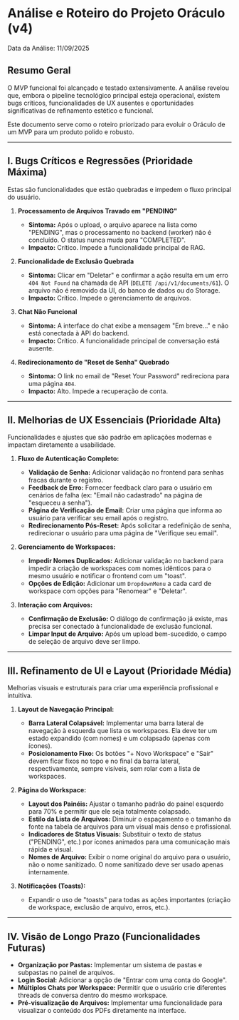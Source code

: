 # Análise e Roteiro do Projeto Oráculo (v4)

Data da Análise: 11/09/2025

## Resumo Geral

O MVP funcional foi alcançado e testado extensivamente. A análise revelou que, embora o pipeline tecnológico principal esteja operacional, existem bugs críticos, funcionalidades de UX ausentes e oportunidades significativas de refinamento estético e funcional.

Este documento serve como o roteiro priorizado para evoluir o Oráculo de um MVP para um produto polido e robusto.

---

## I. Bugs Críticos e Regressões (Prioridade Máxima)

Estas são funcionalidades que estão quebradas e impedem o fluxo principal do usuário.

1.  **Processamento de Arquivos Travado em "PENDING"**
    *   **Sintoma:** Após o upload, o arquivo aparece na lista como "PENDING", mas o processamento no backend (worker) não é concluído. O status nunca muda para "COMPLETED".
    *   **Impacto:** Crítico. Impede a funcionalidade principal de RAG.

2.  **Funcionalidade de Exclusão Quebrada**
    *   **Sintoma:** Clicar em "Deletar" e confirmar a ação resulta em um erro `404 Not Found` na chamada de API (`DELETE /api/v1/documents/61`). O arquivo não é removido da UI, do banco de dados ou do Storage.
    *   **Impacto:** Crítico. Impede o gerenciamento de arquivos.

3.  **Chat Não Funcional**
    *   **Sintoma:** A interface do chat exibe a mensagem "Em breve..." e não está conectada à API do backend.
    *   **Impacto:** Crítico. A funcionalidade principal de conversação está ausente.

4.  **Redirecionamento de "Reset de Senha" Quebrado**
    *   **Sintoma:** O link no email de "Reset Your Password" redireciona para uma página `404`.
    *   **Impacto:** Alto. Impede a recuperação de conta.

---

## II. Melhorias de UX Essenciais (Prioridade Alta)

Funcionalidades e ajustes que são padrão em aplicações modernas e impactam diretamente a usabilidade.

1.  **Fluxo de Autenticação Completo:**
    *   **Validação de Senha:** Adicionar validação no frontend para senhas fracas durante o registro.
    *   **Feedback de Erro:** Fornecer feedback claro para o usuário em cenários de falha (ex: "Email não cadastrado" na página de "esqueceu a senha").
    *   **Página de Verificação de Email:** Criar uma página que informa ao usuário para verificar seu email após o registro.
    *   **Redirecionamento Pós-Reset:** Após solicitar a redefinição de senha, redirecionar o usuário para uma página de "Verifique seu email".

2.  **Gerenciamento de Workspaces:**
    *   **Impedir Nomes Duplicados:** Adicionar validação no backend para impedir a criação de workspaces com nomes idênticos para o mesmo usuário e notificar o frontend com um "toast".
    *   **Opções de Edição:** Adicionar um `DropdownMenu` a cada card de workspace com opções para "Renomear" e "Deletar".

3.  **Interação com Arquivos:**
    *   **Confirmação de Exclusão:** O diálogo de confirmação já existe, mas precisa ser conectado à funcionalidade de exclusão funcional.
    *   **Limpar Input de Arquivo:** Após um upload bem-sucedido, o campo de seleção de arquivo deve ser limpo.

---

## III. Refinamento de UI e Layout (Prioridade Média)

Melhorias visuais e estruturais para criar uma experiência profissional e intuitiva.

1.  **Layout de Navegação Principal:**
    *   **Barra Lateral Colapsável:** Implementar uma barra lateral de navegação à esquerda que lista os workspaces. Ela deve ter um estado expandido (com nomes) e um colapsado (apenas com ícones).
    *   **Posicionamento Fixo:** Os botões "+ Novo Workspace" e "Sair" devem ficar fixos no topo e no final da barra lateral, respectivamente, sempre visíveis, sem rolar com a lista de workspaces.

2.  **Página do Workspace:**
    *   **Layout dos Painéis:** Ajustar o tamanho padrão do painel esquerdo para 70% e permitir que ele seja totalmente colapsado.
    *   **Estilo da Lista de Arquivos:** Diminuir o espaçamento e o tamanho da fonte na tabela de arquivos para um visual mais denso e profissional.
    *   **Indicadores de Status Visuais:** Substituir o texto de status ("PENDING", etc.) por ícones animados para uma comunicação mais rápida e visual.
    *   **Nomes de Arquivo:** Exibir o nome original do arquivo para o usuário, não o nome sanitizado. O nome sanitizado deve ser usado apenas internamente.

3.  **Notificações (Toasts):**
    *   Expandir o uso de "toasts" para todas as ações importantes (criação de workspace, exclusão de arquivo, erros, etc.).

---

## IV. Visão de Longo Prazo (Funcionalidades Futuras)

-   **Organização por Pastas:** Implementar um sistema de pastas e subpastas no painel de arquivos.
-   **Login Social:** Adicionar a opção de "Entrar com uma conta do Google".
-   **Múltiplos Chats por Workspace:** Permitir que o usuário crie diferentes threads de conversa dentro do mesmo workspace.
-   **Pré-visualização de Arquivos:** Implementar uma funcionalidade para visualizar o conteúdo dos PDFs diretamente na interface.